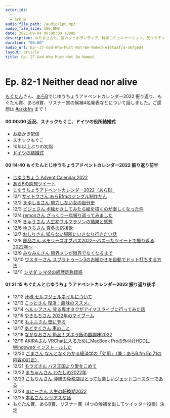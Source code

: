 ```yaml
---
actor_ids:
  - 
  - ark_B
audio_file_path: /audio/Ep0.mp3
audio_file_size: 100.0MB
date: 2021-09-04 00:00:00 +0900
description: おたまさんと、猫カフェボランティア、科学コミュニケーション、反ワクチン監視、ドラえもん、絶滅動物は蘇らせるべきか、ミッドサマー、保護猫のススメなどについて話しました。
duration: "00:00"
audio_url: Ep--27-God-Who-Must-Not-Be-Named-e16taaf/a-a6fg6d4
layout: article
title: Ep. 27 God Who Must Not Be Named
---
```


# **Ep. 82-1 Neither dead nor alive**

[もぐたん](https://twitter.com/kokomakige)さん、[あらB](https://twitter.com/ark_B)でじゆうちょうアドベントカレンダー2022 振り返り、もぐたん賞、あらB賞、リスナー賞の候補4名発表などについて話しました。ご感想は [#arkbfm](https://bit.ly/3U8PSEH) まで！

#### 00:00:00 近況、スナックもぐこ、ドイツの役所結婚式

* お絵かき配信
* スナックもぐこ
* 10年以上ぶりの初詣
* [ドイツの結婚式](https://dododoitsu.com/%E3%83%89%E3%82%A4%E3%83%84%E3%81%AE%E7%B5%90%E5%A9%9A%E5%BC%8F/)

#### 00:14:40 もぐたんとじゆうちょうアドベントカレンダー2022 振り返り前半

* [じゆうちょう Advent Calendar 2022](https://adventar.org/calendars/8066)
* [あらBの感想ツイート](https://twitter.com/ark_B/status/1598138920994476032?s=20&t=F1-8iGySHM7mEAqcJ5jmOg)
* [じゆうちょうアドベントカレンダー2022（あらB）](https://note.com/arkb/n/n6a8001be8a58)
* 12/1 [サイトウさん あらBfmのジングル制作だん](https://note.com/naokisaito/n/n9ddd6decd470)
* 12/2 [まゆしるさん 努力しない女の自分史](https://note.com/shirushirun/n/n1e94ea5b2b6e)
* 12/3 [ピジェさん ポ絵かきしてみたら絵を描くのが楽しくなった件](https://isomocha.hatenablog.com/entry/2022/12/03/213006)
* 12/4 [remonさん ざっくり一年振り返ってみました](https://note.com/runningremon/n/n2df437a352ce)
* 12/5 [きゅうさん 人生初フルマラソンの結果と感想](https://note.com/memo_takashi/n/nde3e8837a8ca)
* 12/6 [ゆきちさん 真冬の応援歌](https://note.com/ykc_250/n/nbcd3853a729f)
* 12/7 [おしりさん 知らない場所にいきなり行きたい話](https://note.com/romancing_park/n/n2da5e75f6148)
* 12/8 [部品さん メモリーズオブバズ2022～バズったツイートで振り返る2022年～](https://buhin-blog.blogspot.com/2022/12/20222022.html)
* 12/9 [みなみんさん 限界メシが限界でなくなるまで](https://note.com/azuma_chan/n/n3aede3ee7022)
* 12/10 [ウスターさん スプラトゥーン3のお絵かきを自動でドット打ちする方法](https://yamamochi.com/splatoon3_autodotillust1/)
* 12/11 [シマダ シマダの経歴詐称疑惑](https://note.com/_buumm/n/n96aac476ad1a)

#### 01:21:15 もぐたんとじゆうちょうアドベントカレンダー2022 振り返り後半

* 12/12 [汗様 セルフジェルネイルについて](https://note.com/ase_sama/n/n2b754778d2b7)
* 12/13 [こっとさん 復活：趣味のススメ。](https://cot.hatenablog.com/entry/2022/12/13/222641)
* 12/14 [ヘルシアさん 見る専オタクがアイマスライブに行ってみた話](https://note.com/heal_corp/n/n0e107e4bd674)
* 12/15 [やきもちさん 2022年のマイブーム](https://note.com/y_mc/n/nee20c65dca21)
* 12/16 [もふふさん 壁に登る](https://note.com/mof_mmm/n/nd66b2159bf11)
* 12/17 [あどすくさん 車のこと](https://note.com/adscft/n/nb6a5c02e0b33)
* 12/18 [ながなおさん 絶品！ズボラ飯の醍醐味2022](https://ameblo.jp/naganao-surface/entry-12779991098.html)
* 12/19 [AKIRAさん VRChatに入るためにMacBook Proの外付けHDDにWindowsをインストールした](https://zenn.dev/akira_miyake/articles/5f67b5a4ed5db1)
* 12/20 [ごまさん なんとなくわかる経済学の「効用」（兼：あらB.fm Ep.71の内容の訂正）](https://note.com/sesame_elegy/n/nda0744f60358)
* 12/21 [モラズさん バス王国より愛をこめて](https://blog.goo.ne.jp/morazu/e/39eff1c8ac364cb18752a19646da9fe0)
* 12/22 [まちゅんさん わたしの2022年](https://kajilaw.com/%E3%82%8F%E3%81%9F%E3%81%97%E3%81%AE2022%E5%B9%B4/)
* 12/23 [こもりんさん 沖縄の免税店はとっても楽しいジェットコースターである](https://iekomori.hatenablog.com/entry/2022/12/23/090122?_ga=2.49403174.1835723414.1671710780-1141569623.1671358849)
* 12/24 [まにーさん 人生の転換期2022](https://note.com/maraky99/n/nec0658721711)
* 12/25 [本名さん シリアスな話](https://syu-ya.hatenablog.com/entry/2022/12/25/124804)
* もぐたん賞、あらB賞、リスナー賞（4つの候補を出してツイッター投票）決定